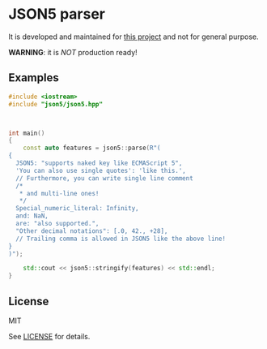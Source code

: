 # JSON5 parser

It is developed and maintained for [this project](https://github.com/elonafoobar/elonafoobar) and not for general purpose.



**WARNING**: it is *NOT* production ready!



## Examples

```cpp
#include <iostream>
#include "json5/json5.hpp"



int main()
{
    const auto features = json5::parse(R"(
{
  JSON5: "supports naked key like ECMAScript 5",
  'You can also use single quotes': 'like this.',
  // Furthermore, you can write single line comment
  /*
   * and multi-line ones!
   */
  Special_numeric_literal: Infinity,
  and: NaN,
  are: "also supported.",
  "Other decimal notations": [.0, 42., +28],
  // Trailing comma is allowed in JSON5 like the above line!
}
)");

    std::cout << json5::stringify(features) << std::endl;
}
```



## License

MIT

See [LICENSE](LICENSE) for details.
